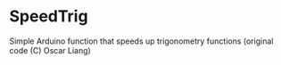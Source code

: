 SpeedTrig
=========

Simple Arduino function that speeds up trigonometry functions (original code (C) Oscar Liang)
